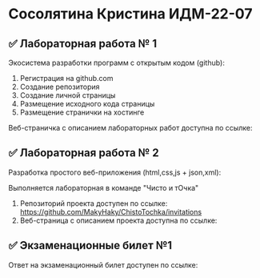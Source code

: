 # Сосолятина Кристина ИДМ-22-07
## ✅ Лабораторная работа № 1

Экосистема разработки программ с открытым кодом (github):

1. Регистрация на github.com
2. Создание репозитория
3. Создание личной страницы
4. Размещение исходного кода страницы
5. Размещение странички на хостинге

Веб-страничка с описанием лабораторных работ доступна по ссылке: 

## ✅ Лабораторная работа № 2

Разработка простого веб-приложения (html,css,js + json,xml):

Выполняется лабораторная в команде "Чисто и тОчка"

1. Репозиторий проекта доступен по ссылке: https://github.com/MakyHaky/ChistoTochka/invitations
2. Веб-страница с описанием проекта доступна по ссылке: 

## ✅ Экзаменационные билет №1

Ответ на экзаменационный билет доступен по ссылке: 
